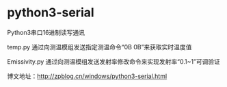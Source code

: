 # python3-serial
Python3串口16进制读写通讯

temp.py 通过向测温模组发送指定测温命令“0B 0B”来获取实时温度值

Emissivity.py 通过向测温模组发送发射率修改命令来实现发射率“0.1~1”可调验证

博文地址：http://zpblog.cn/windows/python3-serial.html
